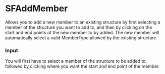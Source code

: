 # SFAddMember

Allows you to add a new member to an existing structure by first selecting a member of the structure you want to add to, and then by clicking on the start and end points of the new member to by added.  The new member will automatically select a valid MemberType allowed by the existing structure. 

### Input
You will first have to select a member of the structure to be added to, followed by clicking where you want the start and end point of the member.